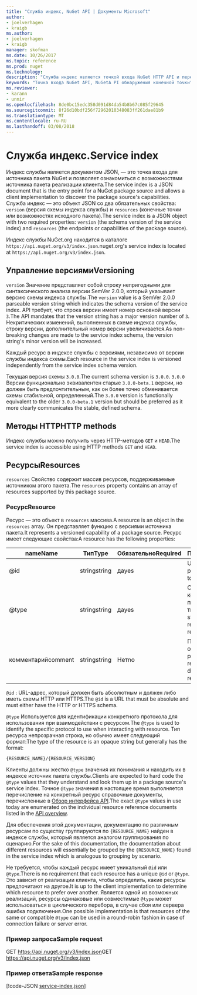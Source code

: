 ```yaml
---
title: "Служба индекс, NuGet API | Документы Microsoft"
author:
- joelverhagen
- kraigb
ms.author:
- joelverhagen
- kraigb
manager: skofman
ms.date: 10/26/2017
ms.topic: reference
ms.prod: nuget
ms.technology: 
description: "Служба индекс является точкой входа NuGet HTTP API и перечисляет возможности сервера."
keywords: "Точка входа NuGet API, NuGetA PI обнаружения конечной точки"
ms.reviewer:
- karann
- unnir
ms.openlocfilehash: 8de0bc15edc358d091d84da54b8b67c085f29645
ms.sourcegitcommit: 8f26d10bdf256f72962010348083ff261dae81b9
ms.translationtype: MT
ms.contentlocale: ru-RU
ms.lasthandoff: 03/08/2018
---
```

# <a name="service-index"></a><span data-ttu-id="994bb-104">Служба индекс.</span><span class="sxs-lookup"><span data-stu-id="994bb-104">Service index</span></span>

<span data-ttu-id="994bb-105">Индекс службы является документом JSON, — это точка входа для источника пакета NuGet и позволяет ознакомиться с возможностями источника пакета реализации клиента.</span><span class="sxs-lookup"><span data-stu-id="994bb-105">The service index is a JSON document that is the entry point for a NuGet package source and allows a client implementation to discover the package source's capabilities.</span></span> <span data-ttu-id="994bb-106">Служба индекс — это объект JSON со два обязательных свойства: `version` (версия схемы индекса службы) и `resources` (конечные точки или возможностях исходного пакета).</span><span class="sxs-lookup"><span data-stu-id="994bb-106">The service index is a JSON object with two required properties: `version` (the schema version of the service index) and `resources`  (the endpoints or capabilities of the package source).</span></span>

<span data-ttu-id="994bb-107">Индекс службы NuGet.org находится в каталоге `https://api.nuget.org/v3/index.json`.</span><span class="sxs-lookup"><span data-stu-id="994bb-107">nuget.org's service index is located at `https://api.nuget.org/v3/index.json`.</span></span>

## <a name="versioning"></a><span data-ttu-id="994bb-108">Управление версиями</span><span class="sxs-lookup"><span data-stu-id="994bb-108">Versioning</span></span>

<span data-ttu-id="994bb-109">`version` Значение представляет собой строку непригодными для синтаксического анализа версии SemVer 2.0.0, который указывает версию схемы индекса службы.</span><span class="sxs-lookup"><span data-stu-id="994bb-109">The `version` value is a SemVer 2.0.0 parseable version string which indicates the schema version of the service index.</span></span> <span data-ttu-id="994bb-110">API требует, что строка версии имеет номер основной версии `3`.</span><span class="sxs-lookup"><span data-stu-id="994bb-110">The API mandates that the version string has a major version number of `3`.</span></span> <span data-ttu-id="994bb-111">Некритических изменений, выполненных в схеме индекса службы, строку версии, дополнительный номер версии увеличивается.</span><span class="sxs-lookup"><span data-stu-id="994bb-111">As non-breaking changes are made to the service index schema, the version string's minor version will be increased.</span></span>

<span data-ttu-id="994bb-112">Каждый ресурс в индексе службы с версиями, независимо от версии службы индекса схемы.</span><span class="sxs-lookup"><span data-stu-id="994bb-112">Each resource in the service index is versioned independently from the service index schema version.</span></span>

<span data-ttu-id="994bb-113">Текущая версия схемы `3.0.0`.</span><span class="sxs-lookup"><span data-stu-id="994bb-113">The current schema version is `3.0.0`.</span></span> <span data-ttu-id="994bb-114">`3.0.0` Версии функционально эквивалентен старые `3.0.0-beta.1` версии, но должен быть предпочтительным, как он более точно обменивается схемы стабильной, определенный.</span><span class="sxs-lookup"><span data-stu-id="994bb-114">The `3.0.0` version is functionally equivalent to the older `3.0.0-beta.1` version but should be preferred as it more clearly communicates the stable, defined schema.</span></span>

## <a name="http-methods"></a><span data-ttu-id="994bb-115">Методы HTTP</span><span class="sxs-lookup"><span data-stu-id="994bb-115">HTTP methods</span></span>

<span data-ttu-id="994bb-116">Индекс службы можно получить через HTTP-методов `GET` и `HEAD`.</span><span class="sxs-lookup"><span data-stu-id="994bb-116">The service index is accessible using HTTP methods `GET` and `HEAD`.</span></span>

## <a name="resources"></a><span data-ttu-id="994bb-117">Ресурсы</span><span class="sxs-lookup"><span data-stu-id="994bb-117">Resources</span></span>

<span data-ttu-id="994bb-118">`resources` Свойство содержит массив ресурсов, поддерживаемые источником этого пакета.</span><span class="sxs-lookup"><span data-stu-id="994bb-118">The `resources` property contains an array of resources supported by this package source.</span></span>

### <a name="resource"></a><span data-ttu-id="994bb-119">Ресурс</span><span class="sxs-lookup"><span data-stu-id="994bb-119">Resource</span></span>

<span data-ttu-id="994bb-120">Ресурс — это объект в `resources` массива.</span><span class="sxs-lookup"><span data-stu-id="994bb-120">A resource is an object in the `resources` array.</span></span> <span data-ttu-id="994bb-121">Он представляет функцию с версиями источника пакета.</span><span class="sxs-lookup"><span data-stu-id="994bb-121">It represents a versioned capability of a package source.</span></span> <span data-ttu-id="994bb-122">Ресурс имеет следующие свойства:</span><span class="sxs-lookup"><span data-stu-id="994bb-122">A resource has the following properties:</span></span>

<span data-ttu-id="994bb-123">name</span><span class="sxs-lookup"><span data-stu-id="994bb-123">Name</span></span>          | <span data-ttu-id="994bb-124">Тип</span><span class="sxs-lookup"><span data-stu-id="994bb-124">Type</span></span>   | <span data-ttu-id="994bb-125">Обязательно</span><span class="sxs-lookup"><span data-stu-id="994bb-125">Required</span></span> | <span data-ttu-id="994bb-126">Примечания</span><span class="sxs-lookup"><span data-stu-id="994bb-126">Notes</span></span>
------------- | ------ | -------- | -----
@id           | <span data-ttu-id="994bb-127">string</span><span class="sxs-lookup"><span data-stu-id="994bb-127">string</span></span> | <span data-ttu-id="994bb-128">да</span><span class="sxs-lookup"><span data-stu-id="994bb-128">yes</span></span>      | <span data-ttu-id="994bb-129">URL-адрес ресурса</span><span class="sxs-lookup"><span data-stu-id="994bb-129">The URL to the resource</span></span>
@type         | <span data-ttu-id="994bb-130">string</span><span class="sxs-lookup"><span data-stu-id="994bb-130">string</span></span> | <span data-ttu-id="994bb-131">да</span><span class="sxs-lookup"><span data-stu-id="994bb-131">yes</span></span>      | <span data-ttu-id="994bb-132">Строковая константа, представляющая тип ресурса</span><span class="sxs-lookup"><span data-stu-id="994bb-132">A string constant representing the resource type</span></span>
<span data-ttu-id="994bb-133">комментарий</span><span class="sxs-lookup"><span data-stu-id="994bb-133">comment</span></span>       | <span data-ttu-id="994bb-134">string</span><span class="sxs-lookup"><span data-stu-id="994bb-134">string</span></span> | <span data-ttu-id="994bb-135">Нет</span><span class="sxs-lookup"><span data-stu-id="994bb-135">no</span></span>       | <span data-ttu-id="994bb-136">Понятное описание ресурса</span><span class="sxs-lookup"><span data-stu-id="994bb-136">A human readable description of the resource</span></span>

<span data-ttu-id="994bb-137">`@id` : URL-адрес, который должен быть абсолютным и должен либо иметь схемы HTTP или HTTPS.</span><span class="sxs-lookup"><span data-stu-id="994bb-137">The `@id` is a URL that must be absolute and must either have the HTTP or HTTPS schema.</span></span>

<span data-ttu-id="994bb-138">`@type` Используется для идентификации конкретного протокола для использования при взаимодействии с ресурсом.</span><span class="sxs-lookup"><span data-stu-id="994bb-138">The `@type` is used to identify the specific protocol to use when interacting with resource.</span></span> <span data-ttu-id="994bb-139">Тип ресурса непрозрачная строка, но обычно имеет следующий формат:</span><span class="sxs-lookup"><span data-stu-id="994bb-139">The type of the resource is an opaque string but generally has the format:</span></span>

    {RESOURCE_NAME}/{RESOURCE_VERSION}

<span data-ttu-id="994bb-140">Клиенты должны жестко `@type` значения их понимания и находить их в индексе источник пакета службы.</span><span class="sxs-lookup"><span data-stu-id="994bb-140">Clients are expected to hard code the `@type` values that they understand and look them up in a package source's service index.</span></span> <span data-ttu-id="994bb-141">Точное `@type` значения в настоящее время выполняется перечисление на конкретный ресурс справочные документы, перечисленные в [Обзор интерфейса API](overview.md#resources-and-schema).</span><span class="sxs-lookup"><span data-stu-id="994bb-141">The exact `@type` values in use today are enumerated on the individual resource reference documents listed in the [API overview](overview.md#resources-and-schema).</span></span>

<span data-ttu-id="994bb-142">Для обеспечения этой документации, документацию по различным ресурсам по существу группируются по `{RESOURCE_NAME}` найден в индексе службы, который является аналогом группирования по сценарию.</span><span class="sxs-lookup"><span data-stu-id="994bb-142">For the sake of this documentation, the documentation about different resources will essentially be grouped by the `{RESOURCE_NAME}` found in the service index which is analogous to grouping by scenario.</span></span> 

<span data-ttu-id="994bb-143">Не требуется, чтобы каждый ресурс имеет уникальный `@id` или `@type`.</span><span class="sxs-lookup"><span data-stu-id="994bb-143">There is no requirement that each resource has a unique `@id` or `@type`.</span></span> <span data-ttu-id="994bb-144">Это зависит от реализации клиента, чтобы определить, какие ресурсы предпочитают на другое.</span><span class="sxs-lookup"><span data-stu-id="994bb-144">It is up to the client implementation to determine which resource to prefer over another.</span></span> <span data-ttu-id="994bb-145">Является одной из возможных реализаций, ресурсы одинаковые или совместимые `@type` может использоваться в циклического перебора, в случае сбоя или сервера ошибка подключения.</span><span class="sxs-lookup"><span data-stu-id="994bb-145">One possible implementation is that resources of the same or compatible `@type` can be used in a round-robin fashion in case of connection failure or server error.</span></span>

### <a name="sample-request"></a><span data-ttu-id="994bb-146">Пример запроса</span><span class="sxs-lookup"><span data-stu-id="994bb-146">Sample request</span></span>

<span data-ttu-id="994bb-147">GET https://api.nuget.org/v3/index.json</span><span class="sxs-lookup"><span data-stu-id="994bb-147">GET https://api.nuget.org/v3/index.json</span></span>

### <a name="sample-response"></a><span data-ttu-id="994bb-148">Пример ответа</span><span class="sxs-lookup"><span data-stu-id="994bb-148">Sample response</span></span>

[!code-JSON [service-index.json](./_data/service-index.json)]
